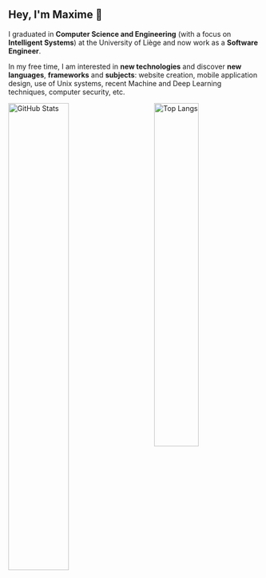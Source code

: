 <h2>Hey, I'm Maxime 👋</h2>

<p>I graduated in <b>Computer Science and Engineering</b> (with a focus on <b>Intelligent Systems</b>) at the University of Liège and now work as a <b>Software Engineer</b>.</p>

<p>In my free time, I am interested in <b>new technologies</b> and discover <b>new languages</b>, <b>frameworks</b> and <b>subjects</b>: website creation, mobile application design, use of Unix systems, recent Machine and Deep Learning techniques, computer security, etc.</p>

<p><a href="https://github.com/meurissemax"><img width="49%" src="https://github-readme-stats.vercel.app/api?username=meurissemax&count_private=true&show_icons=true&hide_title=true" alt="GitHub Stats" align="left"></a><a href="https://github.com/meurissemax"><img width="42%" src="https://github-readme-stats.vercel.app/api/top-langs/?username=meurissemax&layout=compact&hide_title=true" alt="Top Langs" align="right"></a></p>

